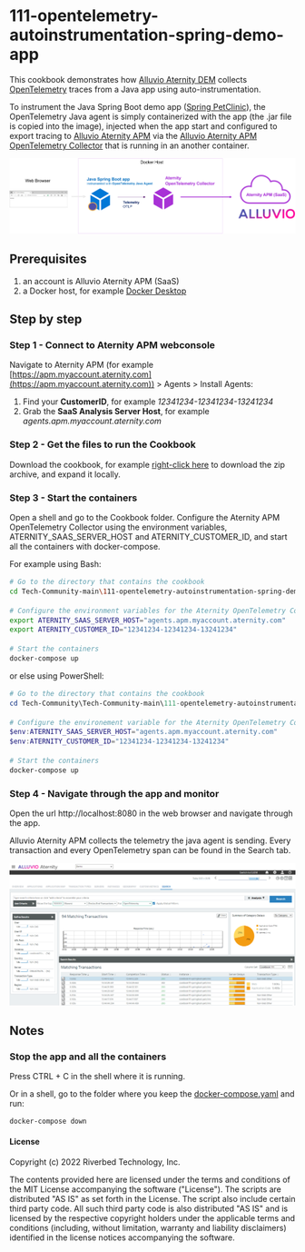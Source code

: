 # 111-opentelemetry-autoinstrumentation-spring-demo-app

This cookbook demonstrates how [Alluvio Aternity DEM](https://www.riverbed.com/products/digital-experience-management) collects [OpenTelemetry](https://opentelemetry.io/) traces from a Java app using auto-instrumentation.

To instrument the Java Spring Boot demo app ([Spring PetClinic](https://github.com/spring-projects/spring-petclinic)), the OpenTelemetry Java agent is simply containerized with the app (the .jar file is copied into the image), injected when the app start and configured to export tracing to [Alluvio Aternity APM](https://www.riverbed.com/products/application-performance-monitoring) via the [Alluvio Aternity APM OpenTelemetry Collector](https://hub.docker.com/r/aternity/apm-collector) that is running in an another container.

![diagram](images/111-diagram.png)

## Prerequisites

1. an account is Alluvio Aternity APM (SaaS)
2. a Docker host, for example [Docker Desktop](https://www.docker.com/products/docker-desktop)

## Step by step

### Step 1 - Connect to Aternity APM webconsole

Navigate to Aternity APM (for example [https://apm.myaccount.aternity.com](https://apm.myaccount.aternity.com)) > Agents > Install Agents:

1. Find your **CustomerID**, for example *12341234-12341234-13241234*
2. Grab the **SaaS Analysis Server Host**, for example *agents.apm.myaccount.aternity.com*

### Step 2 - Get the files to run the Cookbook

Download the cookbook, for example [right-click here](https://github.com/Aternity/Tech-Community/archive/refs/heads/main.zip) to download the zip archive, and expand it locally.

### Step 3 - Start the containers

Open a shell and go to the Cookbook folder. Configure the Aternity APM OpenTelemetry Collector using the environment variables, ATERNITY_SAAS_SERVER_HOST and ATERNITY_CUSTOMER_ID, and start all the containers with docker-compose.

For example using Bash:

```bash
# Go to the directory that contains the cookbook
cd Tech-Community-main\111-opentelemetry-autoinstrumentation-spring-demo-app

# Configure the environment variables for the Aternity OpenTelemetry Collector
export ATERNITY_SAAS_SERVER_HOST="agents.apm.myaccount.aternity.com"
export ATERNITY_CUSTOMER_ID="12341234-12341234-13241234"

# Start the containers
docker-compose up
```
or else using PowerShell:

```PowerShell
# Go to the directory that contains the cookbook
cd Tech-Community\Tech-Community-main\111-opentelemetry-autoinstrumentation-spring-demo-app

# Configure the environement variable for the Aternity OpenTelemetry Collector
$env:ATERNITY_SAAS_SERVER_HOST="agents.apm.myaccount.aternity.com"
$env:ATERNITY_CUSTOMER_ID="12341234-12341234-13241234"

# Start the containers
docker-compose up
```

### Step 4 - Navigate through the app and monitor

Open the url http://localhost:8080 in the web browser and navigate through the app.

Alluvio Aternity APM collects the telemetry the java agent is sending. Every transaction and every OpenTelemetry span can be found in the Search tab.

![Alluvio Aternity APM OpenTelemetry traces](images/alluvio-aternity-opentelemetry-service111-java-transactions.png)

## Notes 

### Stop the app and all the containers

Press CTRL + C in the shell where it is running.

Or in a shell, go to the folder where you keep the [docker-compose.yaml](docker-compose.yaml) and run:

```shell
docker-compose down
```

#### License

Copyright (c) 2022 Riverbed Technology, Inc. 

The contents provided here are licensed under the terms and conditions of the MIT License accompanying the software ("License"). The scripts are distributed "AS IS" as set forth in the License. The script also include certain third party code. All such third party code is also distributed "AS IS" and is licensed by the respective copyright holders under the applicable terms and conditions (including, without limitation, warranty and liability disclaimers) identified in the license notices accompanying the software.
